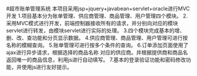 #超市账单管理系统
本项目采用jsp+jquery+javabean+servlet+oracle进行MVC开发
1.项目基本分为账单管理、供应商管理、商品管理、用户管理四个模块。
2.采用MVC模式进行开发，前端控制器接收所有的请求，并分别向对应的模块servlet进行转发，由模块servlet进行实际的处理。
3.四个模块完成基本的增、删、改、查功能和分页显示数据。
4.供应商管理、商品管理、用户管理可进行按名称的模糊查询。
5.账单管理可进行按多个条件的查询。
6.订单添加页面使用了ajax进行异步请求，根据选择的商品名称 对应的供应商。并根据提供商和商品名返回唯一的商品信息，利用js进行自动填写。
7.基本的登录验证功能和密码修改功能，并使用js进行友好提示。
